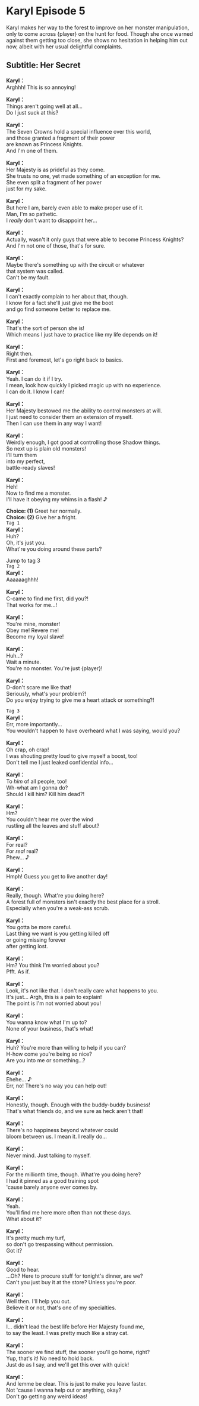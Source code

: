 # Karyl Episode 5
Karyl makes her way to the forest to improve on her monster manipulation, only to come across {player} on the hunt for food. Though she once warned against them getting too close, she shows no hesitation in helping him out now, albeit with her usual delightful complaints.
  
## Subtitle: Her Secret
  
**Karyl：**  
Arghhh! This is so annoying!  
  
**Karyl：**  
Things aren't going well at all...  
Do I just suck at this?  
  
**Karyl：**  
The Seven Crowns hold a special influence over this world,  
and those granted a fragment of their power  
are known as Princess Knights.  
And I'm one of them.  
  
**Karyl：**  
Her Majesty is as prideful as they come.  
She trusts no one, yet made something of an exception for me.  
She even split a fragment of her power  
just for my sake.  
  
**Karyl：**  
But here I am, barely even able to make proper use of it.  
Man, I'm so pathetic.  
I *really* don't want to disappoint her...  
  
**Karyl：**  
Actually, wasn't it only guys that were able to become Princess Knights?  
And I'm not one of those, that's for sure.  
  
**Karyl：**  
Maybe there's something up with the circuit or whatever  
that system was called.  
 Can't be my fault.  
  
**Karyl：**  
I can't exactly complain to her about that, though.  
I know for a fact she'll just give me the boot  
and go find someone better to replace me.  
  
**Karyl：**  
That's the sort of person she is!  
Which means I just have to practice like my life depends on it!  
  
**Karyl：**  
Right then.  
First and foremost, let's go right back to basics.  
  
**Karyl：**  
Yeah. I can do it if I try.  
I mean, look how quickly I picked magic up with no experience.  
I can do it. I know I can!  
  
**Karyl：**  
Her Majesty bestowed me the ability to control monsters at will.  
I just need to consider them an extension of myself.  
Then I can use them in any way I want!  
  
**Karyl：**  
Weirdly enough, I got good at controlling those Shadow things.  
So next up is plain old monsters!  
I'll turn them  
into my perfect,  
battle-ready slaves!  
  
**Karyl：**  
Heh!  
Now to find me a monster.  
I'll have it obeying my whims in a flash! ♪  
  
**Choice: (1)**  Greet her normally.  
**Choice: (2)**  Give her a fright.  
`Tag 1`  
**Karyl：**  
Huh?  
Oh, it's just you.  
What're you doing around these parts?  
  
Jump to tag 3  
`Tag 2`  
**Karyl：**  
Aaaaaaghhh!  
  
**Karyl：**  
C-came to find me first, did you?!  
That works for me...!  
  
**Karyl：**  
You're mine, monster!  
Obey me! Revere me!  
Become my loyal slave!  
  
**Karyl：**  
Huh...?  
Wait a minute.  
You're no monster. You're just {player}!  
  
**Karyl：**  
D-don't scare me like that!  
Seriously, what's your problem?!  
Do you enjoy trying to give me a heart attack or something?!  
  
`Tag 3`  
**Karyl：**  
Err, more importantly...  
You wouldn't happen to have overheard what I was saying, would you?  
  
**Karyl：**  
Oh crap, oh crap!  
I was shouting pretty loud to give myself a boost, too!  
Don't tell me I just leaked confidential info...  
  
**Karyl：**  
To *him* of all people, too!  
Wh-what am I gonna do?  
Should I kill him? Kill him dead?!  
  
**Karyl：**  
Hm?  
You couldn't hear me over the wind  
rustling all the leaves and stuff about?  
  
**Karyl：**  
For real?  
For *real* real?  
Phew... ♪  
  
**Karyl：**  
Hmph! Guess you get to live another day!  
  
**Karyl：**  
Really, though. What're you doing here?  
A forest full of monsters isn't exactly the best place for a stroll.  
Especially when you're a weak-ass scrub.  
  
**Karyl：**  
You gotta be more careful.  
Last thing we want is you getting killed off  
or going missing forever  
after getting lost.  
  
**Karyl：**  
Hm? You think I'm worried about you?  
Pfft. As if.  
  
**Karyl：**  
Look, it's not like that. I don't really care what happens to you.  
It's just... Argh, this is a pain to explain!  
The point is I'm not worried about you!  
  
**Karyl：**  
You wanna know what I'm up to?  
None of your business, that's what!  
  
**Karyl：**  
Huh? You're more than willing to help if you can?  
H-how come you're being so nice?  
Are you into me or something...?  
  
**Karyl：**  
Ehehe... ♪  
Err, no! There's no way you can help out!  
  
**Karyl：**  
Honestly, though. Enough with the buddy-buddy business!  
That's what friends do, and we sure as heck aren't that!  
  
**Karyl：**  
There's no happiness beyond whatever could  
bloom between us. I mean it. I really do...  
  
**Karyl：**  
Never mind. Just talking to myself.  
  
**Karyl：**  
For the millionth time, though. What're you doing here?  
I had it pinned as a good training spot  
'cause barely anyone ever comes by.  
  
**Karyl：**  
Yeah.  
You'll find me here more often than not these days.  
What about it?  
  
**Karyl：**  
It's pretty much my turf,  
so don't go trespassing without permission.  
Got it?  
  
**Karyl：**  
Good to hear.  
...Oh? Here to procure stuff for tonight's dinner, are we?  
Can't you just buy it at the store? Unless you're poor.  
  
**Karyl：**  
Well then. I'll help you out.  
Believe it or not, that's one of my specialties.  
  
**Karyl：**  
I... didn't lead the best life before Her Majesty found me,  
to say the least. I was pretty much like a stray cat.  
  
**Karyl：**  
The sooner we find stuff, the sooner you'll go home, right?  
Yup, that's it! No need to hold back.  
Just do as I say, and we'll get this over with quick!  
  
**Karyl：**  
And lemme be clear. This is just to make you leave faster.  
Not 'cause I wanna help out or anything, okay?  
Don't go getting any weird ideas!  
